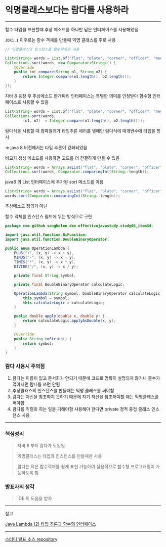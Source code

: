 # 익명클래스보다는 람다를 사용하라

---

함수 타입을 표현할때 추상 메소드를 하나만 담은 인터페이스를 사용해왔음

`JDK1.1` 이후로는 함수 객체를 만들때 익명 클래스를 주로 사용

```java
// 익명클래스의 인스턴스를 함수객체로 사용

List<String> words = List.of("flat", "plate", "corner", "officer", "medicine");
Collections.sort(words, new Comparator<String>() {
    @Override
    public int compare(String o1, String o2) {
        return Integer.compare(o1.length(), o2.length());
    }
});
```

자바 8 등장 후 추상메소드 한개짜리 인터페이스는 특별한 의미를 인정받아 함수형 인터페이스로 사용할 수 있음

```java
List<String> words = List.of("flat", "plate", "corner", "officer", "medicine");
Collections.sort(words,
        (o1, o2) -> Integer.compare(o1.length(), o2.length()));
```

람다식을 사용할 때 컴파일러가 타입추론 에러를 낼때만 람다식에 매개변수에 타입을 명시

=> java 8 버전에서는 타입 추론이 강화되었음

비교자 생성 메소드를 사용하면 고드를 더 간결하게 만들 수 있음

```java
List<String> words = Arrays.asList("flat", "plate", "corner", "officer", "medicine");
Collections.sort(words, Comparator.comparingInt(String::length));
```

java8 의 List 인터페이스에 추가된 sort 메소드를 이용
```java
List<String> words = Arrays.asList("flat", "plate", "corner", "officer", "medicine");
words.sort(Comparator.comparingInt(String::length));
```

추상메소드 정의가 아닌 

함수 객체를 인스턴스 필드에 두는 방식으로 구현

```java
package com.github.sangholee.dev.effectivejavastudy.study06_item34;

import java.util.function.BiFunction;
import java.util.function.DoubleBinaryOperator;

public enum OperationLambda {
    PLUS("+", (x, y) -> x + y),
    MINUS("-", (x, y) -> x - y),
    TIMES("*", (x, y) -> x * y),
    DIVIDE("/", (x, y) -> x / y);

    private final String symbol;

    private final DoubleBinaryOperator calculateLogic;

    OperationLambda(String symbol, DoubleBinaryOperator calculateLogic) {
        this.symbol = symbol;
        this.calculateLogic = calculateLogic;
    }

    public double apply(double x, double y) {
        return calculateLogic.applyAsDouble(x, y);
    }

    @Override
    public String toString() {
        return symbol;
    }
}
```

### 람다 사용시 주의점

1. 람다는 이름이 없고 문서화가 안되기 때문에 코드로 명확히 설명되지 않거나 줄수가 많아지면 람다를 쓰면 안됨 
2. 추상클래스의 인스턴스를 만들때는 익명 클래스를 써야함 
3. 람다는 자신을 참조하지 못하기 때문에 자기 자신을 참조해야할 때는 익명클래스를 써야함
4. 람다를 직렬화 하는 일을 피해야함 사용해야 한다면 private 정적 중첩 클래스 인스턴스 사용

---

### 핵심정리

> 자바 8 부터 람다가 도입됨
> 
> 익명클래스는 타입의 인스턴스를 만들때만 사용
> 
> 람다는 작은 함수객체를 쉽게 표현 가능하여 실용적으로 함수형 프로그래밍이 가능하도록 함

### 발표자의 생각
> IDE 의 도움을 받자

---

참고

[Java Lambda (2) 타입 추론과 함수형 인터페이스](https://futurecreator.github.io/2018/07/20/java-lambda-type-inference-functional-interface/)

---

[스터디 발표 소스 repository](https://github.com/EffectiveStudy/leesangho/blob/main/src/main/java/com/github/sangholee/dev/effectivejavastudy/study08_item42)
